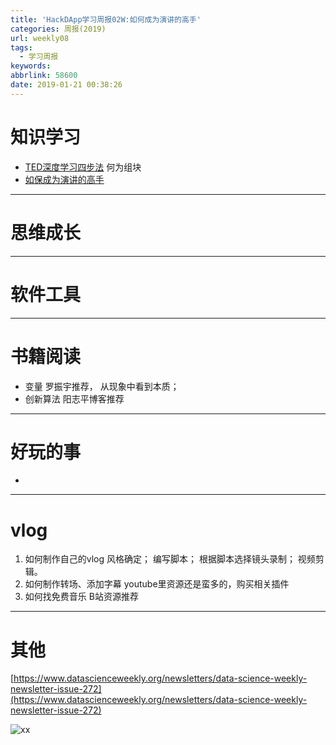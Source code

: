 ```yaml
---
title: 'HackDApp学习周报02W:如何成为演讲的高手'
categories: 周报(2019)
url: weekly08
tags:
  - 学习周报
keywords:
abbrlink: 58600
date: 2019-01-21 00:38:26
---
```


# 知识学习

- [TED深度学习四步法](http://joinwee.com/lesson/20/#4)
何为组块
- [如保成为演讲的高手](得到)

----

# 思维成长

----

# 软件工具

----

# 书籍阅读

- 变量
  罗振宇推荐， 从现象中看到本质；
- 创新算法
  阳志平博客推荐

----

# 好玩的事

- 

----

# vlog

1. 如何制作自己的vlog
   风格确定； 编写脚本； 根据脚本选择镜头录制； 视频剪辑。
2. 如何制作转场、添加字幕
   youtube里资源还是蛮多的，购买相关插件
3. 如何找免费音乐
   B站资源推荐

----

# 其他

[https://www.datascienceweekly.org/newsletters/data-science-weekly-newsletter-issue-272](https://www.datascienceweekly.org/newsletters/data-science-weekly-newsletter-issue-272)

![xx](https://ws1.sinaimg.cn/large/006tKfTcly1g0e568svouj30t64cs7k4.jpg)